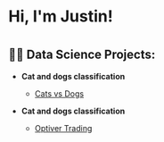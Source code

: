<h1>Hi, I'm Justin! <h1>

<h2>👨‍💻 Data Science Projects:</h2>

- <b>Cat and dogs classification </b>
  - [Cats vs Dogs](https://github.com/blacckbeard4/CatsnDogs/tree/main)

- <b>Cat and dogs classification </b>
  - [Optiver Trading](https://github.com/blacckbeard4/Optiver_Trading-/tree/main)



